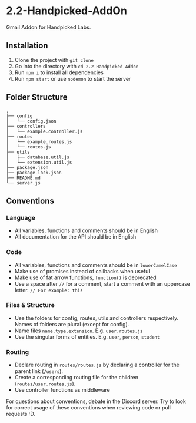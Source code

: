 # 2.2-Handpicked-AddOn
Gmail Addon for Handpicked Labs.

## Installation

1. Clone the project with `git clone`
2. Go into the directory with `cd 2.2-Handpicked-Addon`
2. Run `npm i` to install all dependencies
3. Run `npm start` or use `nodemon` to start the server

## Folder Structure
```
.
├── config
│   └── config.json
├── controllers
│   └── example.controller.js
├── routes
│   └── example.routes.js
│   └── routes.js
├── utils
│   ├── database.util.js
│   └── extension.util.js
├── package.json
├── package-lock.json
├── README.md
└── server.js
```

## Conventions

### Language
- All variables, functions and comments should be in English
- All documentation for the API should be in English

### Code
- All variables, functions and comments should be in `lowerCamelCase`
- Make use of promises instead of callbacks when useful
- Make use of fat arrow functions, `function()` is deprecated
- Use a space after `//` for a comment, start a comment with an uppercase letter. `// For example: this`

### Files & Structure
- Use the folders for config, routes, utils and controllers respectively. Names of folders are plural (except for config).
- Name files `name.type.extension`. E.g. `user.routes.js`
- Use the singular forms of entities. E.g. `user`, `person`, `student`

### Routing
- Declare routing in `routes/routes.js` by declaring a controller for the parent link (`/users`). 
- Create a corresponding routing file for the children (`routes/user.routes.js`).
- Use controller functions as middleware

For questions about conventions, debate in the Discord server. Try to look for correct usage of these conventions when reviewing code or pull requests :D.